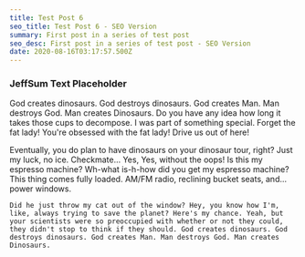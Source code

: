 ```yaml
---
title: Test Post 6
seo_title: Test Post 6 - SEO Version
summary: First post in a series of test post
seo_desc: First post in a series of test post - SEO Version
date: 2020-08-16T03:17:57.500Z
---
```

### JeffSum Text Placeholder



God creates dinosaurs. God destroys dinosaurs. God creates Man. Man destroys God. Man creates Dinosaurs. Do you have any idea how long it takes those cups to decompose. I was part of something special. Forget the fat lady! You're obsessed with the fat lady! Drive us out of here!

Eventually, you do plan to have dinosaurs on your dinosaur tour, right? Just my luck, no ice. Checkmate... Yes, Yes, without the oops! Is this my espresso machine? Wh-what is-h-how did you get my espresso machine? This thing comes fully loaded. AM/FM radio, reclining bucket seats, and... power windows.

```
Did he just throw my cat out of the window? Hey, you know how I'm, like, always trying to save the planet? Here's my chance. Yeah, but your scientists were so preoccupied with whether or not they could, they didn't stop to think if they should. God creates dinosaurs. God destroys dinosaurs. God creates Man. Man destroys God. Man creates Dinosaurs.
```